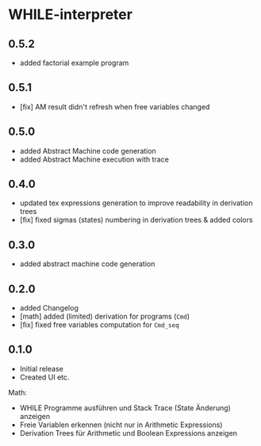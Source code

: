# WHILE-interpreter

## 0.5.2

- added factorial example program

## 0.5.1

- [fix] AM result didn't refresh when free variables changed

## 0.5.0

- added Abstract Machine code generation
- added Abstract Machine execution with trace

## 0.4.0

- updated tex expressions generation to improve readability in derivation trees
- [fix] fixed sigmas (states) numbering in derivation trees & added colors

## 0.3.0

- added abstract machine code generation

## 0.2.0

- added Changelog
- [math] added (limited) derivation for programs (`Cmd`)
- [fix] fixed free variables computation for `Cmd_seq`

## 0.1.0

- Initial release
- Created UI etc.

Math:

- WHILE Programme ausführen und Stack Trace (State Änderung) anzeigen
- Freie Variablen erkennen (nicht nur in Arithmetic Expressions)
- Derivation Trees für Arithmetic und Boolean Expressions anzeigen
